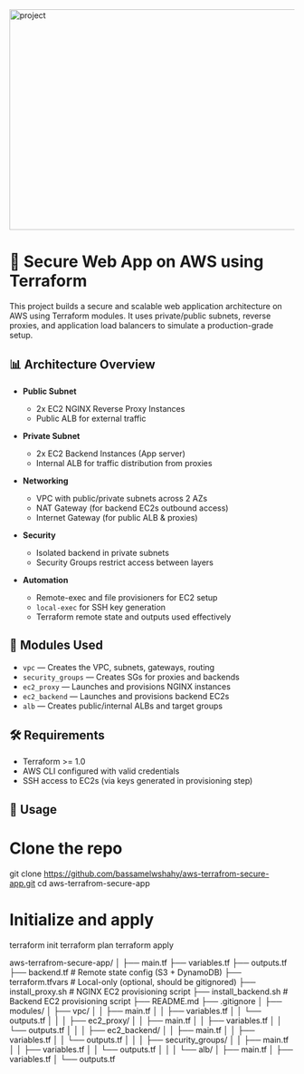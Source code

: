


<img width="757" height="389" alt="project" src="https://github.com/user-attachments/assets/142a5d93-6e73-4905-852c-8f145a29b4f8" />









# 🔐 Secure Web App on AWS using Terraform

This project builds a secure and scalable web application architecture on AWS using Terraform modules. It uses private/public subnets, reverse proxies, and application load balancers to simulate a production-grade setup.

## 📊 Architecture Overview

- **Public Subnet**
  - 2x EC2 NGINX Reverse Proxy Instances
  - Public ALB for external traffic

- **Private Subnet**
  - 2x EC2 Backend Instances (App server)
  - Internal ALB for traffic distribution from proxies

- **Networking**
  - VPC with public/private subnets across 2 AZs
  - NAT Gateway (for backend EC2s outbound access)
  - Internet Gateway (for public ALB & proxies)

- **Security**
  - Isolated backend in private subnets
  - Security Groups restrict access between layers

- **Automation**
  - Remote-exec and file provisioners for EC2 setup
  - `local-exec` for SSH key generation
  - Terraform remote state and outputs used effectively

## 🧱 Modules Used

- `vpc` — Creates the VPC, subnets, gateways, routing
- `security_groups` — Creates SGs for proxies and backends
- `ec2_proxy` — Launches and provisions NGINX instances
- `ec2_backend` — Launches and provisions backend EC2s
- `alb` — Creates public/internal ALBs and target groups

## 🛠️ Requirements

- Terraform >= 1.0
- AWS CLI configured with valid credentials
- SSH access to EC2s (via keys generated in provisioning step)

## 🚀 Usage


# Clone the repo
git clone https://github.com/bassamelwshahy/aws-terrafrom-secure-app.git
cd aws-terrafrom-secure-app

# Initialize and apply
terraform init
terraform plan
terraform apply

aws-terrafrom-secure-app/
│
├── main.tf
├── variables.tf
├── outputs.tf
├── backend.tf               # Remote state config (S3 + DynamoDB)
├── terraform.tfvars         # Local-only (optional, should be gitignored)
├── install_proxy.sh         # NGINX EC2 provisioning script
├── install_backend.sh       # Backend EC2 provisioning script
├── README.md
├── .gitignore
│
├── modules/
│   ├── vpc/
│   │   ├── main.tf
│   │   ├── variables.tf
│   │   └── outputs.tf
│   │
│   ├── ec2_proxy/
│   │   ├── main.tf
│   │   ├── variables.tf
│   │   └── outputs.tf
│   │
│   ├── ec2_backend/
│   │   ├── main.tf
│   │   ├── variables.tf
│   │   └── outputs.tf
│   │
│   ├── security_groups/
│   │   ├── main.tf
│   │   ├── variables.tf
│   │   └── outputs.tf
│   │
│   └── alb/
│       ├── main.tf
│       ├── variables.tf
│       └── outputs.tf      

